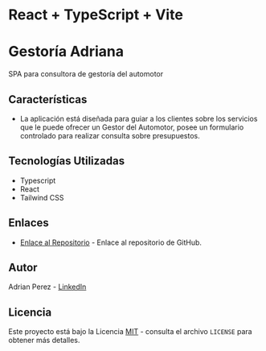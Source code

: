 # React + TypeScript + Vite

# Gestoría Adriana

SPA para consultora de gestoría del automotor

## Características

- La aplicación está diseñada para guiar a los clientes sobre los servicios que le puede ofrecer un Gestor del Automotor, posee un formulario controlado para realizar consulta sobre presupuestos.

## Tecnologías Utilizadas

- Typescript
- React
- Tailwind CSS

## Enlaces

- [Enlace al Repositorio]([https://github.com/adrian4058/GestoriaDeploy]) - Enlace al repositorio de GitHub.

## Autor

Adrian Perez - [LinkedIn]([(https://www.linkedin.com/in/adrian4058)])

## Licencia

Este proyecto está bajo la Licencia [MIT](https://opensource.org/licenses/MIT) - consulta el archivo `LICENSE` para obtener más detalles.


